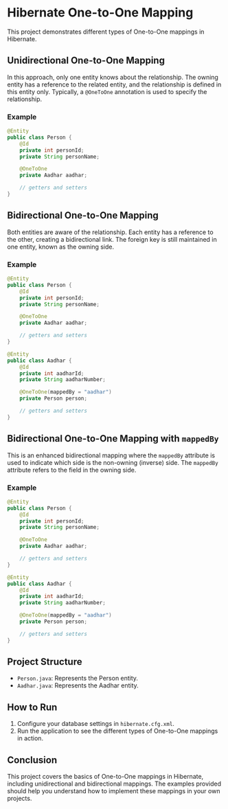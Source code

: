 # Hibernate One-to-One Mapping

This project demonstrates different types of One-to-One mappings in Hibernate.

## Unidirectional One-to-One Mapping

In this approach, only one entity knows about the relationship. The owning entity has a reference to the related entity, and the relationship is defined in this entity only. Typically, a `@OneToOne` annotation is used to specify the relationship.

### Example

```java
@Entity
public class Person {
    @Id
    private int personId;
    private String personName;

    @OneToOne
    private Aadhar aadhar;

    // getters and setters
}
```

## Bidirectional One-to-One Mapping

Both entities are aware of the relationship. Each entity has a reference to the other, creating a bidirectional link. The foreign key is still maintained in one entity, known as the owning side.

### Example

```java
@Entity
public class Person {
    @Id
    private int personId;
    private String personName;

    @OneToOne
    private Aadhar aadhar;

    // getters and setters
}

@Entity
public class Aadhar {
    @Id
    private int aadharId;
    private String aadharNumber;

    @OneToOne(mappedBy = "aadhar")
    private Person person;

    // getters and setters
}
```

## Bidirectional One-to-One Mapping with `mappedBy`

This is an enhanced bidirectional mapping where the `mappedBy` attribute is used to indicate which side is the non-owning (inverse) side. The `mappedBy` attribute refers to the field in the owning side.

### Example

```java
@Entity
public class Person {
    @Id
    private int personId;
    private String personName;

    @OneToOne
    private Aadhar aadhar;

    // getters and setters
}

@Entity
public class Aadhar {
    @Id
    private int aadharId;
    private String aadharNumber;

    @OneToOne(mappedBy = "aadhar")
    private Person person;

    // getters and setters
}
```

## Project Structure

- `Person.java`: Represents the Person entity.
- `Aadhar.java`: Represents the Aadhar entity.

## How to Run

1. Configure your database settings in `hibernate.cfg.xml`.
2. Run the application to see the different types of One-to-One mappings in action.

## Conclusion

This project covers the basics of One-to-One mappings in Hibernate, including unidirectional and bidirectional mappings. The examples provided should help you understand how to implement these mappings in your own projects.
